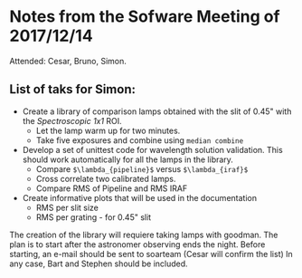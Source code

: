 # Notes from the Sofware Meeting of 2017/12/14

Attended: Cesar, Bruno, Simon.

## List of taks for Simon:

- Create a library of comparison lamps obtained with the slit of 0.45"
  with the _Spectroscopic 1x1_ ROI.
  - Let the lamp warm up for two minutes.
  - Take five exposures and combine using `median combine`
- Develop a set of unittest code for wavelength solution validation. This should
  work automatically for all the lamps in the library.
  - Compare `$\lambda_{pipeline}$` versus `$\lambda_{iraf}$`
  - Cross correlate two calibrated lamps.
  - Compare RMS of Pipeline and RMS IRAF
- Create informative plots that will be used in the documentation
  - RMS per slit size
  - RMS per grating - for 0.45" slit
  
The creation of the library will requiere taking lamps with goodman. The plan is 
to start after the astronomer observing ends the night. Before starting, an e-mail
should be sent to soarteam (Cesar will confirm the list) In any case, Bart and 
Stephen should be included.